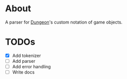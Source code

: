 # About

A parser for [Dungeon](https://github.com/philexlive/Dungeon.git)'s custom notation of game objects.


# TODOs
- [x] Add tokenizer
- [ ] Add parser
- [ ] Add error handling
- [ ] Write docs
